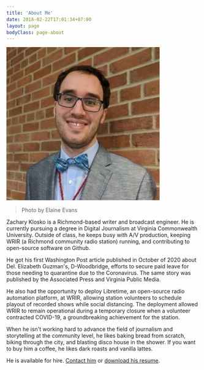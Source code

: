```yaml
---
title: 'About Me'
date: 2018-02-22T17:01:34+07:00
layout: page
bodyClass: page-about
---
```


![](/images/zack.jpg)
> Photo by Elaine Evans

Zachary Klosko is a Richmond-based writer and broadcast engineer.
He is currently pursuing a degree in Digital Journalism at Virginia Commonwealth University. Outside of class, he keeps busy with A/V production, keeping WRIR (a Richmond community radio station) running, and contributing to open-source software on Github.

He got his first Washington Post article published in October of 2020 about Del. Elizabeth Guzman's, D-Woodbridge, efforts to secure paid leave for those needing to quarantine due to the Coronavirus. The same story was published by the Associated Press and Virginia Public Media.

He also had the opportunity to deploy Libretime, an open-source radio automation platform, at WRIR, allowing station volunteers to schedule playout of recorded shows while social distancing. The deployment allowed WRIR to remain operational during a temporary closure when a volunteer contracted COVID-19, a groundbreaking achievement for the station.

When he isn't working hard to advance the field of journalism and storytelling at the community level, he likes baking bread from scratch, biking through the city, and blasting disco house in the shower. If you want to buy him a coffee, he likes dark roasts and vanilla lattes.

He is available for hire. [Contact him](/contact) or [download his resume](/assets/Zachary_Klosko_Resume.docx).